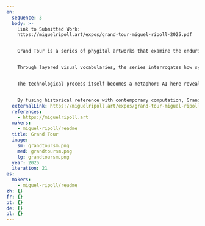 ```yaml
---
en:
  sequence: 3
  body: >-
    Link to Submitted Work:
    https://miguelripoll.art/expos/grand-tour-miguel-ripoll-2025.pdf


    Grand Tour is a series of phygital artworks that examine the enduring legacies of cultural representation, power, and mobility through geographies (both real and imaginary) in our hyper-connected world. Merging human-led generative AI with manual editing and hand-crafted mixed media techniques on large-scale paper, the project reflects on how historical narratives of travel and exploration continue to shape present-day perceptions of identity, geography, and belonging. Each work begins as an adversarial dialogue with machine learning models (trained on custom datasets of art, history, and cartography) and is then extensively reworked by hand, both digitally and physically. The final compositions are printed on hand-drawn (pencil, ink) archival paper, creating a textured visual field that oscillates between machine precision and human tactility.


    Through layered visual vocabularies, the series interrogates how systems of knowledge (such as maps, travel writing, and ethnographic imagery) construct hierarchies of value and meaning. While the aesthetics may echo travel brochures, panoramic paintings, or museum dioramas, they are deliberately destabilised: fragments repeat, symbols misalign, and familiar forms are re-framed or distorted. This disruption is not an error of the machine but a strategic intervention, inviting the viewer to question the neutrality of visual systems and the politics embedded in aesthetic conventions.


    The technological process itself becomes a metaphor: AI here reveals its own embedded biases and gaps, surfacing tensions between automation and authorship. Rather than delegating creativity to the algorithm, the artist uses it as an adversarial partner, one that mirrors, amplifies, or resists the historical patterns the work seeks to critique.


    By fusing historical reference with contemporary computation, Grand Tour constructs a reflective space where data, memory, and identity collide. It challenges viewers to consider not only what is seen but how seeing itself is structured through technology, through time, and through inherited systems of power and representation.
  externalLink: https://miguelripoll.art/expos/grand-tour-miguel-ripoll-2025.pdf
  references:
    - https://miguelripoll.art
  makers:
    - miguel-ripoll/readme
  title: Grand Tour
  image:
    sm: grandtoursm.png
    med: grandtoursm.png
    lg: grandtoursm.png
  year: 2025
  iteration: 21
es:
  makers:
    - miguel-ripoll/readme
zh: {}
fr: {}
pt: {}
de: {}
pl: {}
---
```

